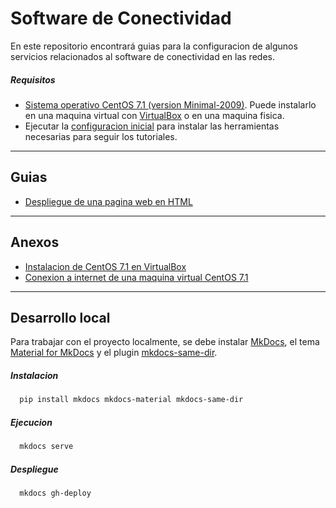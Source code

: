 # Software de Conectividad

En este repositorio encontrará guias para la configuracion de algunos servicios relacionados al software de conectividad en las redes.

##### Requisitos

- [Sistema operativo CentOS 7.1 (version Minimal-2009)](https://www.centos.org/download/). Puede instalarlo en una maquina virtual con [VirtualBox](https://www.virtualbox.org/wiki/Downloads) o en una maquina fisica.
- Ejecutar la [configuracion inicial](tutorials/setup/README.md) para instalar las herramientas necesarias para seguir los tutoriales.

---

## Guias

- [Despliegue de una pagina web en HTML](tutorials/web-page/README.md)
<!-- - [Configuracion de servidor de correos](tutorials/email-server/README.md) -->

---

## Anexos

- [Instalacion de CentOS 7.1 en VirtualBox](https://linuxdukes.com/how-to-install-centos-7-in-virtualbox/)
- [Conexion a internet de una maquina virtual CentOS 7.1](tutorials/internet-connection/README.md)

---

## Desarrollo local

Para trabajar con el proyecto localmente, se debe instalar <a href="https://www.mkdocs.org/getting-started/" target="_blank">MkDocs</a>, el tema <a href="https://squidfunk.github.io/mkdocs-material/" target="_blank">Material for MkDocs</a> y el plugin <a href="https://github.com/oprypin/mkdocs-same-dir" target="_blank">mkdocs-same-dir</a>.

##### Instalacion

```bash
  pip install mkdocs mkdocs-material mkdocs-same-dir
```

##### Ejecucion

```bash
  mkdocs serve
```

##### Despliegue

```bash
  mkdocs gh-deploy
```
